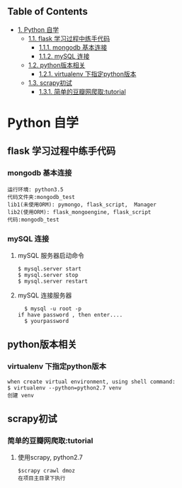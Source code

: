 <div id="table-of-contents">
<h2>Table of Contents</h2>
<div id="text-table-of-contents">
<ul>
<li><a href="#orgheadline11">1. Python 自学</a>
<ul>
<li><a href="#orgheadline5">1.1. flask 学习过程中练手代码</a>
<ul>
<li><a href="#orgheadline1">1.1.1. mongodb 基本连接</a></li>
<li><a href="#orgheadline4">1.1.2. mySQL 连接</a></li>
</ul>
</li>
<li><a href="#orgheadline7">1.2. python版本相关</a>
<ul>
<li><a href="#orgheadline6">1.2.1. virtualenv 下指定python版本</a></li>
</ul>
</li>
<li><a href="#orgheadline10">1.3. scrapy初试</a>
<ul>
<li><a href="#orgheadline9">1.3.1. 简单的豆瓣网爬取:tutorial</a></li>
</ul>
</li>
</ul>
</li>
</ul>
</div>
</div>

# Python 自学<a id="orgheadline11"></a>

## flask 学习过程中练手代码<a id="orgheadline5"></a>

### mongodb 基本连接<a id="orgheadline1"></a>

    运行环境: python3.5
    代码文件夹:mongodb_test  
    lib1(未使用ORM): pymongo, flask_script,  Manager
    lib2(使用ORM): flask_mongoengine, flask_script
    代码:mongodb_test

### mySQL 连接<a id="orgheadline4"></a>

1.  mySQL 服务器启动命令

        $ mysql.server start
        $ mysql.server stop
        $ mysql.server restart

2.  mySQL 连接服务器

          $ mysql -u root -p
        if have password , then enter....
          $ yourpassword

## python版本相关<a id="orgheadline7"></a>

### virtualenv 下指定python版本<a id="orgheadline6"></a>

    when create virtual environment, using shell command:
    $ virtualenv --python=python2.7 venv
    创建 venv

## scrapy初试<a id="orgheadline10"></a>

### 简单的豆瓣网爬取:tutorial<a id="orgheadline9"></a>

1.  使用scrapy, python2.7

        $scrapy crawl dmoz  
        在项目主目录下执行
